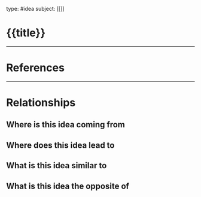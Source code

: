 type: #idea
subject: [[]]
<!-- Subject should be a hub note -->
# {{title}}

<!--
	Write three to five sentences in your own words
	Assume that the reader will have no context
	Include sources
	Link to other ideas
-->

---
# References
<!-- What references back up this idea -->

---
# Relationships
## Where is this idea coming from 

## Where does this idea lead to

## What is this idea similar to

## What is this idea the opposite of
